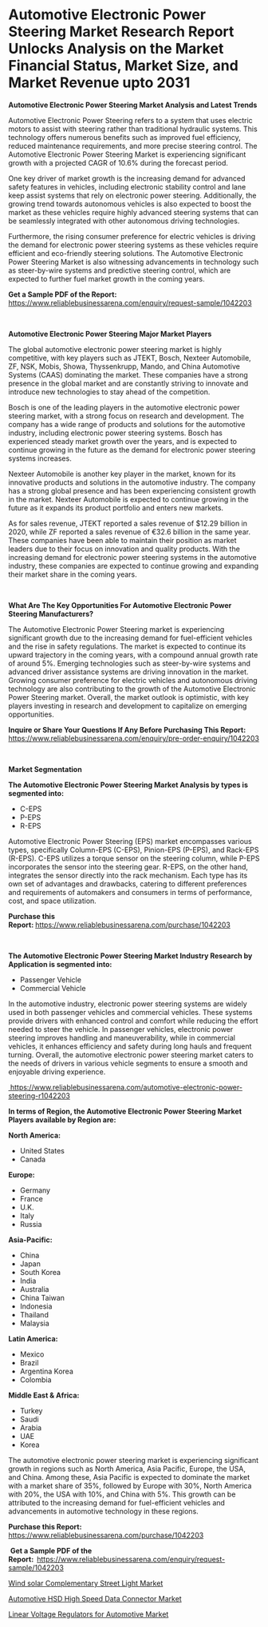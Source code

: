 <p><h1>Automotive Electronic Power Steering Market Research Report Unlocks Analysis on the Market Financial Status, Market Size, and Market Revenue upto 2031</h1></p><p><strong>Automotive Electronic Power Steering Market Analysis and Latest Trends</strong></p>
<p><p>Automotive Electronic Power Steering refers to a system that uses electric motors to assist with steering rather than traditional hydraulic systems. This technology offers numerous benefits such as improved fuel efficiency, reduced maintenance requirements, and more precise steering control. The Automotive Electronic Power Steering Market is experiencing significant growth with a projected CAGR of 10.6% during the forecast period.</p><p>One key driver of market growth is the increasing demand for advanced safety features in vehicles, including electronic stability control and lane keep assist systems that rely on electronic power steering. Additionally, the growing trend towards autonomous vehicles is also expected to boost the market as these vehicles require highly advanced steering systems that can be seamlessly integrated with other autonomous driving technologies.</p><p>Furthermore, the rising consumer preference for electric vehicles is driving the demand for electronic power steering systems as these vehicles require efficient and eco-friendly steering solutions. The Automotive Electronic Power Steering Market is also witnessing advancements in technology such as steer-by-wire systems and predictive steering control, which are expected to further fuel market growth in the coming years.</p></p>
<p><strong>Get a Sample PDF of the Report:&nbsp;</strong> <a href="https://www.reliablebusinessarena.com/enquiry/request-sample/1042203">https://www.reliablebusinessarena.com/enquiry/request-sample/1042203</a></p>
<p>&nbsp;</p>
<p><strong>Automotive Electronic Power Steering Major Market Players</strong></p>
<p><p>The global automotive electronic power steering market is highly competitive, with key players such as JTEKT, Bosch, Nexteer Automobile, ZF, NSK, Mobis, Showa, Thyssenkrupp, Mando, and China Automotive Systems (CAAS) dominating the market. These companies have a strong presence in the global market and are constantly striving to innovate and introduce new technologies to stay ahead of the competition.</p><p>Bosch is one of the leading players in the automotive electronic power steering market, with a strong focus on research and development. The company has a wide range of products and solutions for the automotive industry, including electronic power steering systems. Bosch has experienced steady market growth over the years, and is expected to continue growing in the future as the demand for electronic power steering systems increases.</p><p>Nexteer Automobile is another key player in the market, known for its innovative products and solutions in the automotive industry. The company has a strong global presence and has been experiencing consistent growth in the market. Nexteer Automobile is expected to continue growing in the future as it expands its product portfolio and enters new markets.</p><p>As for sales revenue, JTEKT reported a sales revenue of $12.29 billion in 2020, while ZF reported a sales revenue of €32.6 billion in the same year. These companies have been able to maintain their position as market leaders due to their focus on innovation and quality products. With the increasing demand for electronic power steering systems in the automotive industry, these companies are expected to continue growing and expanding their market share in the coming years.</p></p>
<p>&nbsp;</p>
<p><strong>What Are The Key Opportunities For Automotive Electronic Power Steering Manufacturers?</strong></p>
<p><p>The Automotive Electronic Power Steering market is experiencing significant growth due to the increasing demand for fuel-efficient vehicles and the rise in safety regulations. The market is expected to continue its upward trajectory in the coming years, with a compound annual growth rate of around 5%. Emerging technologies such as steer-by-wire systems and advanced driver assistance systems are driving innovation in the market. Growing consumer preference for electric vehicles and autonomous driving technology are also contributing to the growth of the Automotive Electronic Power Steering market. Overall, the market outlook is optimistic, with key players investing in research and development to capitalize on emerging opportunities.</p></p>
<p><strong>Inquire or Share Your Questions If Any Before Purchasing This Report:</strong> <a href="https://www.reliablebusinessarena.com/enquiry/pre-order-enquiry/1042203">https://www.reliablebusinessarena.com/enquiry/pre-order-enquiry/1042203</a></p>
<p>&nbsp;</p>
<p><strong>Market Segmentation</strong></p>
<p><strong>The Automotive Electronic Power Steering Market Analysis by types is segmented into:</strong></p>
<p><ul><li>C-EPS</li><li>P-EPS</li><li>R-EPS</li></ul></p>
<p><p>Automotive Electronic Power Steering (EPS) market encompasses various types, specifically Column-EPS (C-EPS), Pinion-EPS (P-EPS), and Rack-EPS (R-EPS). C-EPS utilizes a torque sensor on the steering column, while P-EPS incorporates the sensor into the steering gear. R-EPS, on the other hand, integrates the sensor directly into the rack mechanism. Each type has its own set of advantages and drawbacks, catering to different preferences and requirements of automakers and consumers in terms of performance, cost, and space utilization.</p></p>
<p><strong>Purchase this Report:&nbsp;</strong><a href="https://www.reliablebusinessarena.com/purchase/1042203">https://www.reliablebusinessarena.com/purchase/1042203</a></p>
<p>&nbsp;</p>
<p><strong>The Automotive Electronic Power Steering Market Industry Research by Application is segmented into:</strong></p>
<p><ul><li>Passenger Vehicle</li><li>Commercial Vehicle</li></ul></p>
<p><p>In the automotive industry, electronic power steering systems are widely used in both passenger vehicles and commercial vehicles. These systems provide drivers with enhanced control and comfort while reducing the effort needed to steer the vehicle. In passenger vehicles, electronic power steering improves handling and maneuverability, while in commercial vehicles, it enhances efficiency and safety during long hauls and frequent turning. Overall, the automotive electronic power steering market caters to the needs of drivers in various vehicle segments to ensure a smooth and enjoyable driving experience.</p></p>
<p><a href="https://www.reliablebusinessarena.com/automotive-electronic-power-steering-r1042203">&nbsp;https://www.reliablebusinessarena.com/automotive-electronic-power-steering-r1042203</a></p>
<p><strong>In terms of Region, the Automotive Electronic Power Steering Market Players available by Region are:</strong></p>
<p>
    <p> <strong> North America: </strong>
        <ul>
            <li>United States</li>
            <li>Canada</li>
        </ul>
        </p> 
    <p> <strong> Europe: </strong>
        <ul>
            <li>Germany</li>
            <li>France</li>
            <li>U.K.</li>
            <li>Italy</li>
            <li>Russia</li>
        </ul>
        </p> 
    <p> <strong> Asia-Pacific: </strong>
        <ul>
            <li>China</li>
            <li>Japan</li>
            <li>South Korea</li>
            <li>India</li>
            <li>Australia</li>
            <li>China Taiwan</li>
            <li>Indonesia</li>
            <li>Thailand</li>
            <li>Malaysia</li>
        </ul>
        </p> 
    <p> <strong> Latin America: </strong>
        <ul>
            <li>Mexico</li>
            <li>Brazil</li>
            <li>Argentina Korea</li>
            <li>Colombia</li>
        </ul>
        </p> 
    <p> <strong> Middle East & Africa: </strong>
        <ul>
            <li>Turkey</li>
            <li>Saudi</li>
            <li>Arabia</li>
            <li>UAE</li>
            <li>Korea</li>
        </ul>
    </p>
    </p>
<p><p>The automotive electronic power steering market is experiencing significant growth in regions such as North America, Asia Pacific, Europe, the USA, and China. Among these, Asia Pacific is expected to dominate the market with a market share of 35%, followed by Europe with 30%, North America with 20%, the USA with 10%, and China with 5%. This growth can be attributed to the increasing demand for fuel-efficient vehicles and advancements in automotive technology in these regions.</p></p>
<p><strong>Purchase this Report: </strong><a href="https://www.reliablebusinessarena.com/purchase/1042203">https://www.reliablebusinessarena.com/purchase/1042203</a></p>
<p>&nbsp;<strong>Get a Sample PDF of the Report:&nbsp;&nbsp;</strong><a href="https://www.reliablebusinessarena.com/enquiry/request-sample/1042203">https://www.reliablebusinessarena.com/enquiry/request-sample/1042203</a></p>
<p><strong></strong></p>
<p><p><a href="https://medium.com/@joshdavis1955/evaluating-global-wind-solar-complementary-street-light-market-trends-and-growth-opportunities-by-98657040687b">Wind solar Complementary Street Light Market</a></p><p><a href="https://medium.com/@soloncarter54/exploring-automotive-hsd-high-speed-data-connector-market-dynamics-global-trends-and-future-growth-5749f870a7cd">Automotive HSD High Speed Data Connector Market</a></p><p><a href="https://medium.com/@obiemante_40648/market-forecast-global-linear-voltage-regulators-for-automotive-trends-and-impact-analysis-2024-bdbd14bb2e9f">Linear Voltage Regulators for Automotive Market</a></p></p>